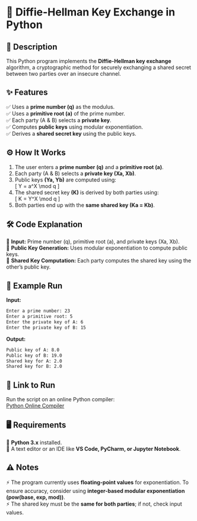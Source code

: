 # 🔐 Diffie-Hellman Key Exchange in Python  

## 📜 Description  
This Python program implements the **Diffie-Hellman key exchange** algorithm, a cryptographic method for securely exchanging a shared secret between two parties over an insecure channel.  

## ✨ Features  
✅ Uses a **prime number (q)** as the modulus.  
✅ Uses a **primitive root (a)** of the prime number.  
✅ Each party (A & B) selects a **private key**.  
✅ Computes **public keys** using modular exponentiation.  
✅ Derives a **shared secret key** using the public keys.  

## ⚙️ How It Works  
1. The user enters a **prime number (q)** and a **primitive root (a)**.  
2. Each party (A & B) selects a **private key (Xa, Xb)**.  
3. Public keys **(Ya, Yb)** are computed using:  
   \[
   Y = a^X \mod q
   \]  
4. The shared secret key **(K)** is derived by both parties using:  
   \[
   K = Y^X \mod q
   \]  
5. Both parties end up with the **same shared key (Ka = Kb)**.  

## 🛠 Code Explanation  
🔢 **Input:** Prime number (q), primitive root (a), and private keys (Xa, Xb).  
🔑 **Public Key Generation:** Uses modular exponentiation to compute public keys.  
🔐 **Shared Key Computation:** Each party computes the shared key using the other’s public key.  

## 🎯 Example Run  
**Input:**  
```bash
Enter a prime number: 23
Enter a primitive root: 5
Enter the private key of A: 6
Enter the private key of B: 15
```
**Output:**  
```bash
Public key of A: 8.0
Public key of B: 19.0
Shared key for A: 2.0
Shared key for B: 2.0
```
## 🚀 Link to Run  
Run the script on an online Python compiler:  
[Python Online Compiler](https://onlinegdb.com/w0mt3RmE5)

## 🖥 Requirements  
🐍 **Python 3.x** installed.  
📝 A text editor or an IDE like **VS Code, PyCharm, or Jupyter Notebook**.  

## ⚠️ Notes  
⚡ The program currently uses **floating-point values** for exponentiation. To ensure accuracy, consider using **integer-based modular exponentiation (pow(base, exp, mod))**.  
⚡ The shared key must be the **same for both parties**; if not, check input values.
